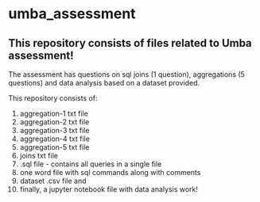 # umba_assessment
## This repository consists of files related to Umba assessment!

The assessment has questions on sql joins (1 question), aggregations (5 questions) and data analysis based on a dataset provided.

This repository consists of: 
<ol>
  <li>aggregation-1 txt file
  <li>aggregation-2 txt file
  <li>aggregation-3 txt file
  <li>aggregation-4 txt file
  <li>aggregation-5 txt file
  <li>joins txt file
  <li>.sql file - contains all queries in a single file
  <li>one word file with sql commands along with comments
  <li>dataset .csv file and
  <li>finally, a jupyter notebook file with data analysis work! 
</ol>
  
    


 
